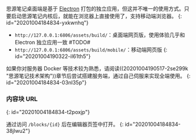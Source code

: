 思源笔记桌面端是基于 [Electron](https://www.electronjs.org) 打包的独立应用，但这并不唯一的使用方式。只要启动思源笔记内核后，就能在浏览器上直接使用了，支持移动端浏览器。
{: id="20201004184834-yxkwnhq"}

* `http://127.0.0.1:6806/assets/build/`：桌面端网页版，使用体验几乎和 Electron 独立应用一致 #TODO#
* `http://127.0.0.1:6806/assets/build/mobile/`：移动端网页版
{: id="20201004190322-il61th5"}

如果你对服务器 Docker 等技术较为熟悉，请阅读((20201004190517-2se299k "思源笔记技术架构"))章节后尝试搭建服务端，通过自己伺服来实现全端使用。
{: id="20201004184834-03nl35p"}

### 内容块 URL
{: id="20201004184834-t2poxjp"}

通过访问 `/blocks/{id}` 后在编辑器页签中打开。
{: id="20201004184834-38jlwu2"}
